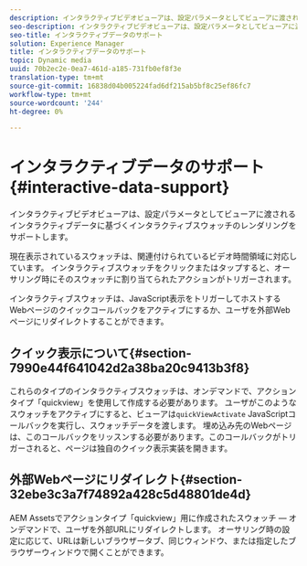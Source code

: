 ```yaml
---
description: インタラクティブビデオビューアは、設定パラメータとしてビューアに渡されるインタラクティブデータに基づくインタラクティブスウォッチのレンダリングをサポートします。
seo-description: インタラクティブビデオビューアは、設定パラメータとしてビューアに渡されるインタラクティブデータに基づくインタラクティブスウォッチのレンダリングをサポートします。
seo-title: インタラクティブデータのサポート
solution: Experience Manager
title: インタラクティブデータのサポート
topic: Dynamic media
uuid: 70b2ec2e-0ea7-461d-a185-731fb0ef8f3e
translation-type: tm+mt
source-git-commit: 16838d04b005224fad6df215ab5bf8c25ef86fc7
workflow-type: tm+mt
source-wordcount: '244'
ht-degree: 0%

---
```



# インタラクティブデータのサポート{#interactive-data-support}

インタラクティブビデオビューアは、設定パラメータとしてビューアに渡されるインタラクティブデータに基づくインタラクティブスウォッチのレンダリングをサポートします。

現在表示されているスウォッチは、関連付けられているビデオ時間領域に対応しています。 インタラクティブスウォッチをクリックまたはタップすると、オーサリング時にそのスウォッチに割り当てられたアクションがトリガーされます。

インタラクティブスウォッチは、JavaScript表示をトリガーしてホストするWebページのクイックコールバックをアクティブにするか、ユーザを外部Webページにリダイレクトすることができます。

## クイック表示について{#section-7990e44f641042d2a38ba20c9413b3f8}

これらのタイプのインタラクティブスウォッチは、オンデマンドで、アクションタイプ「quickview」を使用して作成する必要があります。 ユーザがこのようなスウォッチをアクティブにすると、ビューアは`quickViewActivate` JavaScriptコールバックを実行し、スウォッチデータを渡します。 埋め込み先のWebページは、このコールバックをリッスンする必要があります。このコールバックがトリガーされると、ページは独自のクイック表示実装を開きます。

## 外部Webページにリダイレクト{#section-32ebe3c3a7f74892a428c5d48801de4d}

AEM Assetsでアクションタイプ「quickview」用に作成されたスウォッチ — オンデマンドで、ユーザを外部URLにリダイレクトします。 オーサリング時の設定に応じて、URLは新しいブラウザータブ、同じウィンドウ、または指定したブラウザーウィンドウで開くことができます。
